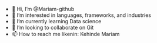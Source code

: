 - 👋 Hi, I’m @Mariam-github
- 👀 I’m interested in languages, frameworks, and industries
- 🌱 I’m currently learning Data science
- 💞️ I’m looking to collaborate on Git
- 📫 How to reach me likenin: Kehinde Mariam

<!---
Mariam-github/Mariam-github is a ✨ special ✨ repository because its `README.md` (this file) appears on your GitHub profile.
You can click the Preview link to take a look at your changes.
--->
